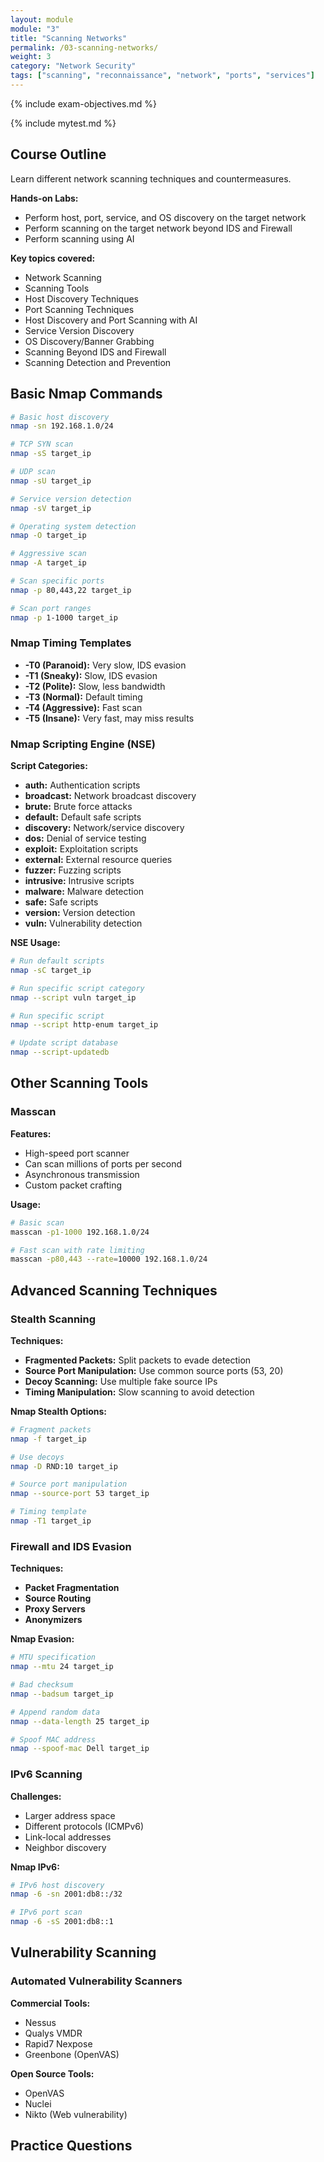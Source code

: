 ```yaml
---
layout: module
module: "3"
title: "Scanning Networks"
permalink: /03-scanning-networks/
weight: 3
category: "Network Security"
tags: ["scanning", "reconnaissance", "network", "ports", "services"]
---
```


{% include exam-objectives.md %}

{% include mytest.md %}

## Course Outline

Learn different network scanning techniques and countermeasures.

**Hands-on Labs:**

- Perform host, port, service, and OS discovery on the target network
- Perform scanning on the target network beyond IDS and Firewall
- Perform scanning using AI

**Key topics covered:**

- Network Scanning
- Scanning Tools
- Host Discovery Techniques
- Port Scanning Techniques
- Host Discovery and Port Scanning with AI
- Service Version Discovery
- OS Discovery/Banner Grabbing
- Scanning Beyond IDS and Firewall
- Scanning Detection and Prevention

## Basic Nmap Commands

```bash
# Basic host discovery
nmap -sn 192.168.1.0/24

# TCP SYN scan
nmap -sS target_ip

# UDP scan
nmap -sU target_ip

# Service version detection
nmap -sV target_ip

# Operating system detection
nmap -O target_ip

# Aggressive scan
nmap -A target_ip

# Scan specific ports
nmap -p 80,443,22 target_ip

# Scan port ranges
nmap -p 1-1000 target_ip
```

### Nmap Timing Templates

- **-T0 (Paranoid):** Very slow, IDS evasion
- **-T1 (Sneaky):** Slow, IDS evasion
- **-T2 (Polite):** Slow, less bandwidth
- **-T3 (Normal):** Default timing
- **-T4 (Aggressive):** Fast scan
- **-T5 (Insane):** Very fast, may miss results

### Nmap Scripting Engine (NSE)

**Script Categories:**

- **auth:** Authentication scripts
- **broadcast:** Network broadcast discovery
- **brute:** Brute force attacks
- **default:** Default safe scripts
- **discovery:** Network/service discovery
- **dos:** Denial of service testing
- **exploit:** Exploitation scripts
- **external:** External resource queries
- **fuzzer:** Fuzzing scripts
- **intrusive:** Intrusive scripts
- **malware:** Malware detection
- **safe:** Safe scripts
- **version:** Version detection
- **vuln:** Vulnerability detection

**NSE Usage:**

```bash
# Run default scripts
nmap -sC target_ip

# Run specific script category
nmap --script vuln target_ip

# Run specific script
nmap --script http-enum target_ip

# Update script database
nmap --script-updatedb
```

## Other Scanning Tools

### Masscan

**Features:**

- High-speed port scanner
- Can scan millions of ports per second
- Asynchronous transmission
- Custom packet crafting

**Usage:**

```bash
# Basic scan
masscan -p1-1000 192.168.1.0/24

# Fast scan with rate limiting
masscan -p80,443 --rate=10000 192.168.1.0/24
```

## Advanced Scanning Techniques

### Stealth Scanning

**Techniques:**

- **Fragmented Packets:** Split packets to evade detection
- **Source Port Manipulation:** Use common source ports (53, 20)
- **Decoy Scanning:** Use multiple fake source IPs
- **Timing Manipulation:** Slow scanning to avoid detection

**Nmap Stealth Options:**

```bash
# Fragment packets
nmap -f target_ip

# Use decoys
nmap -D RND:10 target_ip

# Source port manipulation
nmap --source-port 53 target_ip

# Timing template
nmap -T1 target_ip
```

### Firewall and IDS Evasion

**Techniques:**

- **Packet Fragmentation**
- **Source Routing**
- **Proxy Servers**
- **Anonymizers**

**Nmap Evasion:**

```bash
# MTU specification
nmap --mtu 24 target_ip

# Bad checksum
nmap --badsum target_ip

# Append random data
nmap --data-length 25 target_ip

# Spoof MAC address
nmap --spoof-mac Dell target_ip
```

### IPv6 Scanning

**Challenges:**

- Larger address space
- Different protocols (ICMPv6)
- Link-local addresses
- Neighbor discovery

**Nmap IPv6:**

```bash
# IPv6 host discovery
nmap -6 -sn 2001:db8::/32

# IPv6 port scan
nmap -6 -sS 2001:db8::1
```

## Vulnerability Scanning

### Automated Vulnerability Scanners

**Commercial Tools:**

- Nessus
- Qualys VMDR
- Rapid7 Nexpose
- Greenbone (OpenVAS)

**Open Source Tools:**

- OpenVAS
- Nuclei
- Nikto (Web vulnerability)

## Practice Questions
